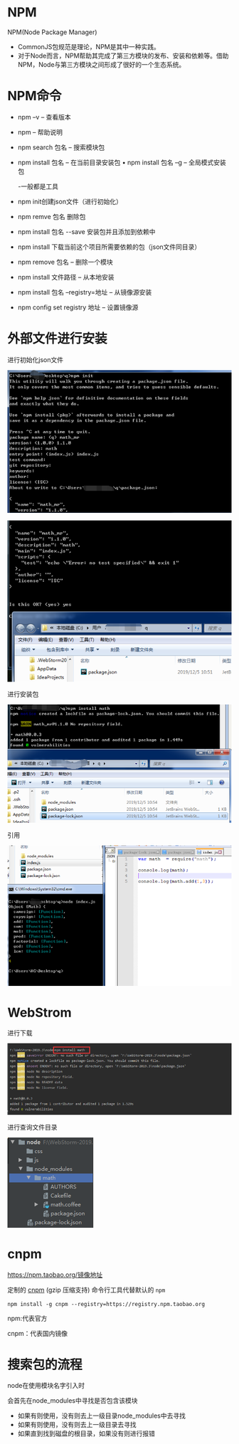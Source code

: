 # NPM

NPM(Node Package Manager)

- CommonJS包规范是理论，NPM是其中一种实践。
-  对于Node而言，NPM帮助其完成了第三方模块的发布、安装和依赖等。借助NPM，Node与第三方模块之间形成了很好的一个生态系统。



#  NPM命令
-  npm –v – 查看版本

-  npm
  – 帮助说明

-  npm search 包名
  – 搜索模块包

- npm install 包名
  – 在当前目录安装包 • npm install 包名 –g – 全局模式安装包

  -一般都是工具

- npm init创建json文件（进行初始化）
- npm remve 包名   删除包
- npm install 包名 --save 安装包并且添加到依赖中
- npm install 下载当前这个项目所需要依赖的包（json文件同目录）

- npm remove 包名
  – 删除一个模块
-  npm install 文件路径
  – 从本地安装
-  npm install 包名 –registry=地址
  – 从镜像源安装
-  npm config set registry 地址
  – 设置镜像源

# 外部文件进行安装

进行初始化json文件

![](picc/npm1.png)

![](picc/npm2.png)



进行安装包

![](picc/npm3.png)



引用

![](picc/npm4.png)





# WebStrom



进行下载

![](picc/web1.png)



进行查询文件目录

![](picc/web2.png)





# cnpm

https://npm.taobao.org/镜像地址

定制的 [cnpm](https://github.com/cnpm/cnpm) (gzip 压缩支持) 命令行工具代替默认的 `npm`

```
npm install -g cnpm --registry=https://registry.npm.taobao.org
```

npm:代表官方

cnpm：代表国内镜像



# 搜索包的流程



node在使用模块名字引入时

会首先在node_modules中寻找是否包含该模块

- 如果有则使用，没有则去上一级目录node_modules中去寻找
- 如果有则使用，没有则去上一级目录去寻找
- 如果直到找到磁盘的根目录，如果没有则进行报错









